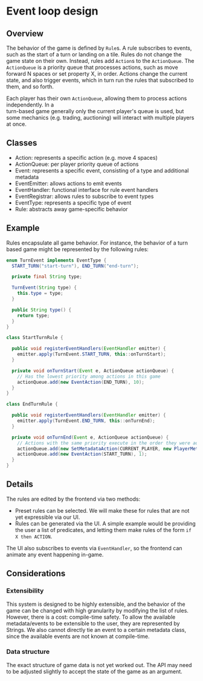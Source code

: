# Event loop design

## Overview

The behavior of the game is defined by `Rule`s. A rule subscribes to events, such as the start of a
turn or landing on a tile. Rules do not change the game state on their own. Instead, rules
add `Action`s to the `ActionQueue`. The `ActionQueue` is a priority queue that processes actions,
such as move forward N spaces or set property X, in order. Actions change the current state, and
also trigger events, which in turn run the rules that subscribed to them, and so forth.

Each player has their own `ActionQueue`, allowing them to process actions independently. In a   
turn-based game generally only the current player's queue is used, but some mechanics
(e.g. trading, auctioning) will interact with multiple players at once.

## Classes

- Action: represents a specific action (e.g. move 4 spaces)
- ActionQueue: per player priority queue of actions
- Event: represents a specific event, consisting of a type and additional metadata
- EventEmitter: allows actions to emit events
- EventHandler: functional interface for rule event handlers
- EventRegistrar: allows rules to subscribe to event types
- EventType: represents a specific type of event
- Rule: abstracts away game-specific behavior

## Example

Rules encapsulate all game behavior. For instance, the behavior of a turn based game might be
represented by the following rules:

```java
enum TurnEvent implements EventType {
  START_TURN("start-turn"), END_TURN("end-turn");

  private final String type;

  TurnEvent(String type) {
    this.type = type;
  }

  public String type() {
    return type;
  }
}

class StartTurnRule {

  public void registerEventHandlers(EventHandler emitter) {
    emitter.apply(TurnEvent.START_TURN, this::onTurnStart);
  }

  private void onTurnStart(Event e, ActionQueue actionQueue) {
    // Has the lowest priority among actions in this game
    actionQueue.add(new EventAction(END_TURN), 10);
  }
}

class EndTurnRule {

  public void registerEventHandlers(EventHandler emitter) {
    emitter.apply(TurnEvent.END_TURN, this::onTurnEnd);
  }

  private void onTurnEnd(Event e, ActionQueue actionQueue) {
    // Actions with the same priority execute in the order they were added
    actionQueue.add(new SetMetadataAction(CURRENT_PLAYER, new PlayerMetadata(nextPlayer(e))), 1);
    actionQueue.add(new EventAction(START_TURN), 1);
  }
}
```

## Details

The rules are edited by the frontend via two methods:
- Preset rules can be selected. We will make these for rules that are not yet expressible via our UI.
- Rules can be generated via the UI. A simple example would be providing the user a list of predicates, and letting them make rules of the form `if X then ACTION`.

The UI also subscribes to events via `EventHandler`, so the frontend can animate any event happening in-game.

## Considerations

### Extensibility

This system is designed to be highly extensible, and the behavior of the game can be changed with
high granularity by modifying the list of rules. However, there is a cost: compile-time safety.
To allow the available metadata/events to be extensible to the user, they are represented by Strings.
We also cannot directly tie an event to a certain metadata class, since the available events are
not known at compile-time.

### Data structure

The exact structure of game data is not yet worked out. The API may need to be adjusted slightly to
accept the state of the game as an argument.

